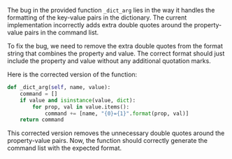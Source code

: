 The bug in the provided function `_dict_arg` lies in the way it handles the formatting of the key-value pairs in the dictionary. The current implementation incorrectly adds extra double quotes around the property-value pairs in the command list.

To fix the bug, we need to remove the extra double quotes from the format string that combines the property and value. The correct format should just include the property and value without any additional quotation marks.

Here is the corrected version of the function:

```python
def _dict_arg(self, name, value):
    command = []
    if value and isinstance(value, dict):
        for prop, val in value.items():
            command += [name, "{0}={1}".format(prop, val)]
    return command
```

This corrected version removes the unnecessary double quotes around the property-value pairs. Now, the function should correctly generate the command list with the expected format.